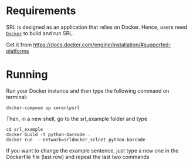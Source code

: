 # Requirements

SRL is designed as an application that relies on Docker. Hence, users need [`Docker`](https://docs.docker.com/) to build and run SRL.

Get it from https://docs.docker.com/engine/installation/#supported-platforms

# Running

Run your Docker instance and then type the following command on terminal:

```
docker-compose up corenlpsrl
``` 


Then, in a new shell, go to the srl_example folder and type

```
cd srl_example
docker build -t python-barcode .
docker run  --network=srldocker_srlnet python-barcode
``` 

If you want to change the example sentence, just type a new one in the Dockerfile file (last row) and repeat the last two commands
